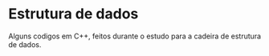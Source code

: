 # Estrutura de dados

Alguns codigos em C++, feitos durante o estudo para a cadeira de estrutura de dados.
